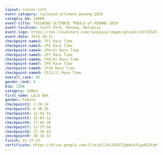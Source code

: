 ```yaml
---
layout: runner-info 
event_category: tailwind-ultimate-penang-2019 
category_km: 100KM 
event-title: TAILWIND ULTIMATE TRAILS of PENANG 2019 
event-location: Youth Park, Penang, Malaysia 
event-logo: https://res.cloudinary.com/raceyaya/image/upload/v1572252513/logo/utop-2019_h9tzys.jpg 
event-date: 2019-10-12 
checkpoint-name2: CP1 Race Time 
checkpoint-name3: CP4 Race Time 
checkpoint-name4: CP6(4) Race Time 
checkpoint-name5: CP7 Race Time 
checkpoint-name6: CP8(4) Race Time 
checkpoint-name7: CP9 Race Time 
checkpoint-name8: CP10 Race Time 
checkpoint-name9: CP11(1) Race Time 
overall_rank: 36
gender_rank: 4
bib: 1508
category: 100km
first_name: LELA NAX
gender: Female
checkpoint2: 1-39-14
checkpoint3: 6-38-36
checkpoint4: 12-43-32
checkpoint5: 15-03-12
checkpoint6: 17-45-38
checkpoint7: 23-37-58
checkpoint8: 27-36-44
checkpoint9: 30-16-32
finish: 31-27-25
certificate: https://drive.google.com/file/d/1IeL2UiO72g6KskfLpw623Fg0-eJqx5a5/view?usp=sharing
---
```

